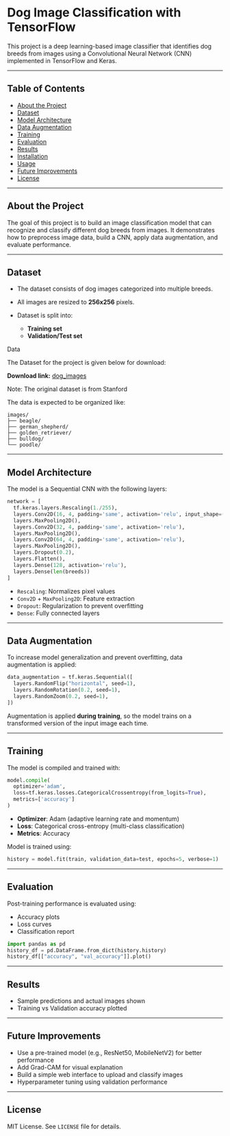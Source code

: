 #  Dog Image Classification with TensorFlow

This project is a deep learning-based image classifier that identifies dog breeds from images using a Convolutional Neural Network (CNN) implemented in TensorFlow and Keras.

---

##  Table of Contents

* [About the Project](#about-the-project)
* [Dataset](#dataset)
* [Model Architecture](#model-architecture)
* [Data Augmentation](#data-augmentation)
* [Training](#training)
* [Evaluation](#evaluation)
* [Results](#results)
* [Installation](#installation)
* [Usage](#usage)
* [Future Improvements](#future-improvements)
* [License](#license)

---

##  About the Project

The goal of this project is to build an image classification model that can recognize and classify different dog breeds from images. It demonstrates how to preprocess image data, build a CNN, apply data augmentation, and evaluate performance.

---

##  Dataset

* The dataset consists of dog images categorized into multiple breeds.
* All images are resized to **256x256** pixels.
* Dataset is split into:

  * **Training set**
  * **Validation/Test set**

Data

The Dataset for the project is given below for download:

**Download link:** [dog_images](https://drive.google.com/your-shared-link)

Note: The original dataset is from Stanford 

The data is expected to be organized like:

```
images/
├── beagle/
├── german_shepherd/
├── golden_retriever/
├── bulldog/
└── poodle/
```


---

##  Model Architecture

The model is a Sequential CNN with the following layers:

```python
network = [
  tf.keras.layers.Rescaling(1./255),
  layers.Conv2D(16, 4, padding='same', activation='relu', input_shape=(256,256,3)),
  layers.MaxPooling2D(),
  layers.Conv2D(32, 4, padding='same', activation='relu'),
  layers.MaxPooling2D(),
  layers.Conv2D(64, 4, padding='same', activation='relu'),
  layers.MaxPooling2D(),
  layers.Dropout(0.2),
  layers.Flatten(),
  layers.Dense(128, activation='relu'),
  layers.Dense(len(breeds))
]
```

* `Rescaling`: Normalizes pixel values
* `Conv2D` + `MaxPooling2D`: Feature extraction
* `Dropout`: Regularization to prevent overfitting
* `Dense`: Fully connected layers

---

##  Data Augmentation

To increase model generalization and prevent overfitting, data augmentation is applied:

```python
data_augmentation = tf.keras.Sequential([
  layers.RandomFlip("horizontal", seed=1),
  layers.RandomRotation(0.2, seed=1),
  layers.RandomZoom(0.2, seed=1),
])
```

Augmentation is applied **during training**, so the model trains on a transformed version of the input image each time.

---

##  Training

The model is compiled and trained with:

```python
model.compile(
  optimizer='adam',
  loss=tf.keras.losses.CategoricalCrossentropy(from_logits=True),
  metrics=['accuracy']
)
```

* **Optimizer**: Adam (adaptive learning rate and momentum)
* **Loss**: Categorical cross-entropy (multi-class classification)
* **Metrics**: Accuracy

Model is trained using:

```python
history = model.fit(train, validation_data=test, epochs=5, verbose=1)
```

---

##  Evaluation

Post-training performance is evaluated using:

* Accuracy plots
* Loss curves
* Classification report

```python
import pandas as pd
history_df = pd.DataFrame.from_dict(history.history)
history_df[["accuracy", "val_accuracy"]].plot()
```

---

##  Results

* Sample predictions and actual images shown
* Training vs Validation accuracy plotted

---


##  Future Improvements

* Use a pre-trained model (e.g., ResNet50, MobileNetV2) for better performance
* Add Grad-CAM for visual explanation
* Build a simple web interface to upload and classify images
* Hyperparameter tuning using validation performance

---

##  License

MIT License. See `LICENSE` file for details.
